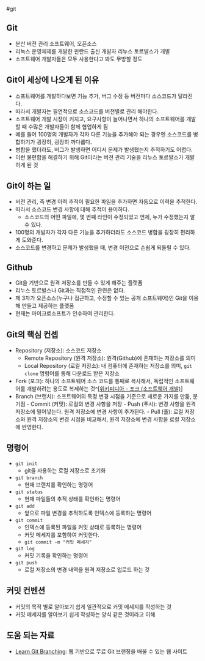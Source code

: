 #git

## Git
- 분산 버전 관리 소프트웨어, 오픈소스
- 리눅스 운영체제를 개발한 핀란드 출신 개발자 리누스 토르발스가 개발
- 소프트웨어 개발자들은 모두 사용한다고 봐도 무방할 정도

## Git이 세상에 나오게 된 이유 
- 소프트웨어를 개발하다보면 기능 추가, 버그 수정 등 버전마다 소스코드가 달라진다.
- 따라서 개발자는 필연적으로 소스코드를 버전별로 관리 해야한다.
- 소프트웨어 개발 시장이 커지고, 요구사항이 늘어나면서 하나의 소프트웨어를 개발할 때 수많은 개발자들이 함께 협업하게 됨
- 예를 들어 100명의 개발자가 각자 다른 기능을 추가해야 되는 경우엔 소스코드를 병합하기가 굉장히, 굉장히 까다롭다.
- 병합을 했더라도, 버그가 발생하면 어디서 문제가 발생했는지 추적하기도 어렵다.
- 이런 불편함을 해결하기 위해 Git이라는 버전 관리 기술을 리누스 토르발스가 개발하게 된 것

## Git이 하는 일
- 버전 관리, 즉 변경 이력 추적이 필요한 파일을 추가하면 자동으로 이력을 추적한다.
- 따라서 소스코드 변경 사항에 대해 추적이 용이하다.
	- 소스코드의 어떤 파일에, 몇 번째 라인이 수정되었고 언제, 누가 수정했는지 알 수 있다.
- 100명의 개발자가 각자 다른 기능을 추가하더라도 소스코드 병합을 굉장히 편리하게 도와준다.
- 소스코드를 변경하고 문제가 발생했을 때, 변경 이전으로 손쉽게 되돌릴 수 있다.

## Github
- Git을 기반으로 원격 저장소를 만들 수 있게 해주는 플랫폼
- 리누스 토르발스나 Git과는 직접적인 관련은 없다.
- 제 3자가 오픈소스(누구나 접근하고, 수정할 수 있는 공개 소프트웨어)인 Git을 이용해 만들고 제공하는 플랫폼
- 현재는 마이크로소프트가 인수하여 관리한다.

## Git의 핵심 컨셉
- Repository (저장소): 소스코드 저장소
	- Remote Repository (원격 저장소): 원격(Github)에 존재하는 저장소를 의미
	- Local Repository (로컬 저장소): 내 컴퓨터에 존재하는 저장소를 의미, `git clone` 명령어를 통해 다운로드 받은 저장소
- Fork (포크): 하나의 소프트웨어 소스 코드를 통째로 복사해서, 독립적인 소프트웨어를 개발하려는 용도로 복제하는 것^[[위키피디아 - 포크 (소프트웨어 개발)](https://ko.wikipedia.org/wiki/%ED%8F%AC%ED%81%AC_(%EC%86%8C%ED%94%84%ED%8A%B8%EC%9B%A8%EC%96%B4_%EA%B0%9C%EB%B0%9C))]
- Branch (브랜치): 소프트웨어의 특정 변경 시점을 기준으로 새로운 가지를 만듦, 분기점
		- Commit (커밋): 로컬의 변경 사항을 저장
		- Push (푸시): 변경 사항을 원격 저장소에 밀어넣는다. 원격 저장소에 변경 사항이 추가된다.
		- Pull (풀): 로컬 저장소와 원격 저장소의 변경 시점을 비교해서, 원격 저장소에 변경 사항을 로컬 저장소에 반영한다.

## 명령어
- `git init`
	- git을 사용하는 로컬 저장소로 초기화
- `git branch`
	- 현재 브랜치를 확인하는 명령어
- `git status`
	- 현재 파일들의 추적 상태를 확인하는 명령어
- `git add`
	- 앞으로 파일 변경을 추적하도록 인덱스에 등록하는 명령어
- `git commit`
	- 인덱스에 등록된 파일을 커밋 상태로 등록하는 명령어
	- 커밋 메세지를 포함하여 커밋한다.
	- `git commit -m "커밋 메세지"`
- `git log`
	- 커밋 기록을 확인하는 명령어
- `git push`
	- 로컬 저장소의 변경 내역을 원격 저장소로 업로드 하는 것

## 커밋 컨벤션
- 커밋의 목적 별로 알아보기 쉽게 일관적으로 커밋 메세지를 작성하는 것
- 커밋 메세지를 알아보기 쉽게 작성하는 양식 같은 것이라고 이해

## 도움 되는 자료
- [Learn Git Branching](https://learngitbranching.js.org/?locale=ko): 웹 기반으로 무료 Git 브랜칭을 배울 수 있는 웹 사이트